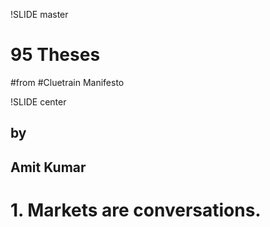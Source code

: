 !SLIDE master
# 95 Theses 
#from
#Cluetrain Manifesto

!SLIDE center

## by
## Amit Kumar

# 1. Markets are conversations.
